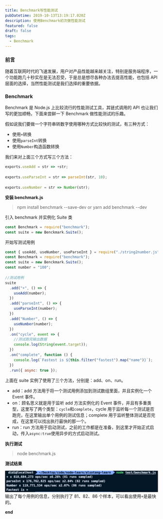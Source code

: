 ```yaml
---
title: Benchmark写性能测试
pubDatetime: 2019-10-13T13:19:17.020Z
description: 使用Benchmark初次做性能测试
featured: false
draft: false
tags:
  - Benchmark
---
```


### 前言

随着互联网时代的飞速发展，用户对产品性能越来越关注，特别是服务端程序，一个功能跑几十秒实在是无法忍受，于是总是想尽各种办法去提高性能，也包括 API 层面的选择，当然性能测试是我们选择的重要依据。

### Benchmark

Benchmark 是 Node.js 上比较流行的性能测试工具，其链式调用的 API 也让我们写的更加顺畅，下面来尝鲜一下 Benchmark 做性能测试的乐趣。

假如说我们要做一个字符串转数字使用哪种方式比较快的测试，有三种方式：

- 使用`+`转换
- 使用`parseInt`转换
- 使用`Number`构造函数转换

我们来对上面三个方式写三个方法：

```js
exports.useAdd = str => +str;

exports.useParseInt = str => parseInt(str, 10);

exports.useNumber = str => Number(str);
```

**安装 benchmark.js**

> npm install benchmark --save-dev or yarn add benchmark --dev

引入 benchmark 并实例化 Suite 类

```js
const Benchmark = require("benchmark");
const suite = new Benckmark.Suite();
```

开始写测试用例

```js
const { useAdd, useNumber, useParseInt } = require("./string2number.js");
const Benchmark = require("benchmark");
const suite = new Benckmark.Suite();
const number = "100";

//测试用例
suite
  .add("+", () => {
    useAdd(number);
  })
  .add("parseInt", () => {
    useParseInt(number);
  })
  .add("Number", () => {
    useNumber(number);
  })
  .on("cycle", event => {
    //测试跑完输出数据
    console.log(String(event.target));
  })
  .on("complete", function () {
    console.log(`Fastest is ${this.filter("fastest").map("name")}`);
  })
  .run({ async: true });
```

上面在 suite 实例了使用了三个方法，分别是：add、on、run。

- add：add 方法用于将一个测试用例添加到测试数组里面，并且实例化一个 Event 事件。
- on：顾名思义就是用于监听 add 方法实例化的 Event 事件，并且有多重类型，这里写了两个类型：`cycle`和`complete`，cycle 用于监听每一个测试是否跑完，在这里输出单个用例的测试信息；complete 用于监听整体测试是否完成，在这里可以找出执行最快的那一个。
- run：run 方法用于启动测试，之前的工作都是在准备，到这里才开始正式启动，传入`async:true`使用异步的方式启动测试。

**执行测试**

> node benchmark.js

**测试结果**

![](./1.jpg)
输出了每个用例的信息，分别执行了 81、82、86 个样本，可以看出使用`+`是最快的。

**end**
